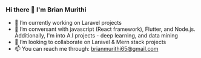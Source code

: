 ### Hi there 👋 I'm Brian Murithi

- 🔭 I’m currently working on Laravel projects
- 🌱 I’m conversant with javascript (React framework), Flutter, and Node.js. Additionally, I'm into A.I projects - deep learning, and data mining
- 👯 I’m looking to collaborate on Laravel & Mern stack projects 
- 📫 You can reach me through: brianmurithi65@gmail.com
<!--
**brianmureithi/brianmureithi** is a ✨ _special_ ✨ repository because its `README.md` (this file) appears on your GitHub profile.

Here are some ideas to get you started:

- 🔭 I’m currently working on ...
- 🌱 I’m currently learning ...
- 👯 I’m looking to collaborate on ...
- 🤔 I’m looking for help with ...
- 💬 Ask me about ...
- 📫 How to reach me: ...
- 😄 Pronouns: ...
- ⚡ Fun fact: ...
-->
